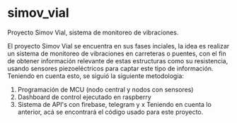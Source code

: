# simov_vial

Proyecto Simov Vial, sistema de monitoreo de vibraciones.

El proyecto Simov Vial se encuentra en sus fases inciales, la idea es realizar un sistema de monitoreo de vibraciones en carreteras o puentes, con el fin de obtener información relevante de estas estructuras como su resistencia, usando sensores piezoeléctricos para captar este tipo de información.
Teniendo en cuenta esto, se siguió la siguiente metodologia:
1. Programación de MCU (nodo central y nodos con sensores)
2. Dashboard de control ejecutado en raspberry
3. Sistema de API's con firebase, telegram y x
Teniendo en cuenta lo anterior, acá se encontrará el código usado para este proyecto.

